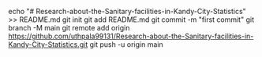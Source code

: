 echo "# Research-about-the-Sanitary-facilities-in-Kandy-City-Statistics" >> README.md
git init
git add README.md
git commit -m "first commit"
git branch -M main
git remote add origin https://github.com/uthpala99131/Research-about-the-Sanitary-facilities-in-Kandy-City-Statistics.git
git push -u origin main
